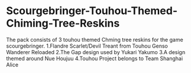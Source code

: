 # Scourgebringer-Touhou-Themed-Chiming-Tree-Reskins
The pack consists of 3 touhou themed Chming tree reskins for the game scourgebringer. 
1.Flandre Scarlet/Devil Treant from Touhou Genso Wanderer Reloaded
2.The Gap design used by Yukari Yakumo 
3.A design themed around Nue Houjuu
4.Touhou Project belongs to Team Shanghai Alice
